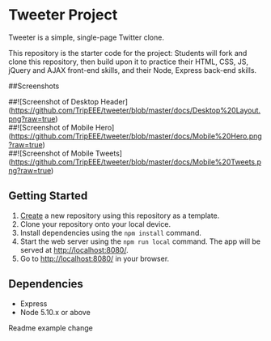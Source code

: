 # Tweeter Project

Tweeter is a simple, single-page Twitter clone.

This repository is the starter code for the project: Students will fork and clone this repository, then build upon it to practice their HTML, CSS, JS, jQuery and AJAX front-end skills, and their Node, Express back-end skills.

##Screenshots

##![Screenshot of Desktop Header] (https://github.com/TripEEE/tweeter/blob/master/docs/Desktop%20Layout.png?raw=true)
<br>
##![Screenshot of Mobile Hero] (https://github.com/TripEEE/tweeter/blob/master/docs/Mobile%20Hero.png?raw=true)
<br>
##![Screenshot of Mobile Tweets] (https://github.com/TripEEE/tweeter/blob/master/docs/Mobile%20Tweets.png?raw=true)

## Getting Started

1. [Create](https://docs.github.com/en/repositories/creating-and-managing-repositories/creating-a-repository-from-a-template) a new repository using this repository as a template.
2. Clone your repository onto your local device.
3. Install dependencies using the `npm install` command.
3. Start the web server using the `npm run local` command. The app will be served at <http://localhost:8080/>.
4. Go to <http://localhost:8080/> in your browser.

## Dependencies

- Express
- Node 5.10.x or above


Readme example change
